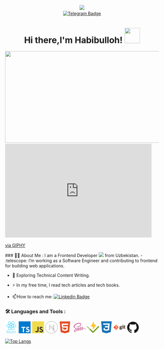 <div id="header" align="center">
  <img src="https://media.giphy.com/media/M9gbBd9nbDrOTu1Mqx/giphy.gif" width="100"/>
</div>

<div id="badges" align="center">
  <a href="https://t.me/habibulloh90">
    <img src="https://img.shields.io/badge/Telegram-blue?style=for-the-badge&logo=telegram&logoColor=white" alt="Telegram Badge"/>
  </a>
</div>
<h1 align="center">
Hi there,I'm Habibulloh!
  <img src="https://media.giphy.com/media/hvRJCLFzcasrR4ia7z/giphy.gif" width="50px" height="50px"/>
</h1>
<div align="center">
  <img src="https://media.giphy.com/media/dWesBcTLavkZuG35MI/giphy.gif" width="600" height="300"/>
</div>

<iframe src="https://giphy.com/embed/cNfIqjpCY1zqfaLmd8" width="480" height="307" style="" frameBorder="0" class="giphy-embed" allowFullScreen></iframe><p><a href="https://giphy.com/gifs/cNfIqjpCY1zqfaLmd8">via GIPHY</a></p>
### 👨‍💻 About Me :
I am a Frontend Developer <img src="https://media.giphy.com/media/WUlplcMpOCEmTGBtBW/giphy.gif" width="30"> from Uzbekistan.
- :telescope: I’m working as a Software Engineer and contributing to frontend for building web applications.

- :seedling: Exploring Technical Content Writing.

- :zap: In my free time, I read tech articles and tech books.

- :mailbox:How to reach me: [![Linkedin Badge](https://img.shields.io/badge/-Habibulloh-blue?style=flat&logo=Linkedin&logoColor=white)](https://www.linkedin.com/in/habibulloh-karimov-5b87a2293/)
  
### :hammer_and_wrench: Languages and Tools :
<div>
  <img src = "https://github.com/devicons/devicon/blob/master/icons/react/react-original-wordmark.svg" alt="react" width="40px" height="40px" />
  <img src="https://github.com/devicons/devicon/blob/master/icons/typescript/typescript-original.svg" alt="typescript" width="40px" height="40px"  />
  <img src="https://github.com/devicons/devicon/blob/master/icons/javascript/javascript-original.svg" alt="javscript" width="40px" height="40px" />
  <img src = "https://github.com/devicons/devicon/blob/master/icons/nextjs/nextjs-line.svg" title='NextJS' alt="nextjs" width="40px" height="40px" />
  <img src="https://github.com/devicons/devicon/blob/master/icons/html5/html5-plain.svg"   alt="HTML" width="40" height="40"/>&nbsp;
   <img src="https://github.com/devicons/devicon/blob/master/icons/sass/sass-original.svg" alt="Sass" width="40px" height="40px" />
     <img src="https://github.com/devicons/devicon/blob/master/icons/vitest/vitest-original.svg" alt="vitest" width="40px" height="40px" />
  <img src="https://github.com/devicons/devicon/blob/master/icons/css3/css3-plain.svg" alt="css" width="40px" height="40px" />
  <img src="https://github.com/devicons/devicon/blob/master/icons/git/git-original-wordmark.svg" title="Git" **alt="Git" width="40" height="40"/>
  <img src="https://github.com/devicons/devicon/blob/master/icons/github/github-original.svg" alt="GitHub" width="40px" height="40px" />
 
</div>

[![Top Langs](https://github-readme-stats.vercel.app/api/top-langs/?username=Habibulloh08&layout=compact&theme=vision-friendly-dark)](https://github.com/anuraghazra/github-readme-stats)
